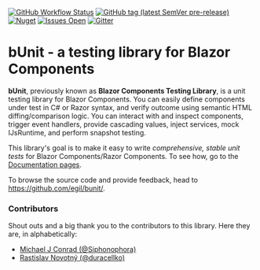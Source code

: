 [![GitHub Workflow Status](https://img.shields.io/github/workflow/status/egil/bunit/CI?logo=github&style=flat-square)](https://github.com/egil/bunit/actions?query=workflow%3ACI)
[![GitHub tag (latest SemVer pre-release)](https://img.shields.io/github/v/tag/egil/bunit?include_prereleases&logo=github&style=flat-square)](https://github.com/egil/bunit/releases)
[![Nuget](https://img.shields.io/nuget/dt/bunit?logo=nuget&style=flat-square)](https://www.nuget.org/packages/bunit/)
[![Issues Open](https://img.shields.io/github/issues/egil/bunit.svg?style=flat-square&logo=github)](https://github.com/egil/bunit/issues)
[![Gitter](https://img.shields.io/gitter/room/egil/bunit?logo=gitter&style=flat-square)](https://gitter.im/egil/bunit?utm_source=badge&utm_medium=badge&utm_campaign=pr-badge)

# bUnit - a testing library for Blazor Components

**bUnit**, previously known as **Blazor Components Testing Library**, is a unit testing library for Blazor Components. You can easily define components under test in C# or Razor syntax, and verify outcome using semantic HTML diffing/comparison logic. You can interact with and inspect components, trigger event handlers, provide cascading values, inject services, mock IJsRuntime, and perform snapshot testing.

This library's goal is to make it easy to write _comprehensive, stable unit tests_ for Blazor Components/Razor Components. To see how, go to the [Documentation pages](/docs).

To browse the source code and provide feedback, head to https://github.com/egil/bunit/.

### Contributors

Shout outs and a big thank you to the contributors to this library. Here they are, in alphabetically:

- [Michael J Conrad (@Siphonophora)](https://github.com/Siphonophora)
- [Rastislav Novotný (@duracellko)](https://github.com/duracellko)
